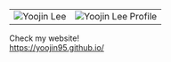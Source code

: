 <table>
      <tr>
            <td><img src="https://github.com/Yoojin95/Yoojin95/assets/139936425/89e26e1b-1e03-404e-9be0-19607207f1ea" alt="Yoojin Lee" /></td>
            <td><img src="https://github.com/Yoojin95/Yoojin95/assets/139936425/3a8c866d-6415-4a34-a70c-6c9b960a6e52" alt="Yoojin Lee Profile"/></td>
      </tr>
</table>

Check my website!   
https://yoojin95.github.io/
